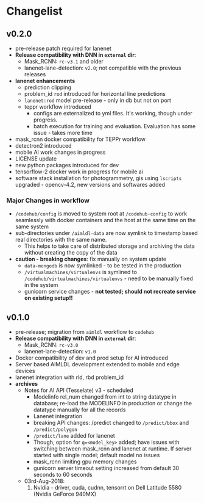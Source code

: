 # Changelist


## v0.2.0


* pre-release patch required for lanenet
* **Release compatibility with DNN in `external` dir**:
  * Mask_RCNN: `rc-v3.1` and older
  * lanenet-lane-detection: `v2.0`; not compatible with the previous releases
* **lanenet enhancements**
  * prediction clipping
  * problem_id `rod` introduced for horizontal line predictions
  * `lanenet:rod` model pre-release - only in db but not on port
  * teppr workflow introduced
    * configs are externalized to yml files. It's working, though under progress.
    * batch execution for training and evaluation. Evaluation has some issue - takes more time
* mask_rcnn docker compatibility for TEPPr workflow
* detectron2 introduced
* mobile AI work changes in progress
* LICENSE update
* new python packages introduced for dev
* tensorflow-2 docker work in progress for mobile ai
* software stack installation for photogrammetry, gis using `lscripts` upgraded - opencv-4.2, new versions and softwares added


### **Major Changes in workflow**

* `/codehub/config` is moved to system root at `/codehub-config` to work seamlessly with docker containers and the host at the same time on the same system
* sub-directories under `/aimldl-data` are now symlink to timestamp based real directories with the same name.
  * This helps to take care of distributed storage and archiving the data without creating the copy of the data
* **caution - breaking changes**: fix manually on system update
  * `data-mongodb` is now symlinked - to be tested in the production
  * `/virtualmachines/virtualenvs` is symlined to `/codehub/virtualmachines/virtualenvs` - need to be manually fixed in the system
  * gunicorn service changes - **not tested; should not recreate service on existing setup!!**



## v0.1.0

* pre-release; migration from `aimldl` workflow to `codehub`
* **Release compatibility with DNN in `external` dir**:
  * Mask_RCNN: `rc-v3.0`
  * lanenet-lane-detection: `v1.0`
* Docker compatibility of dev and prod setup for AI introduced
* Server based AIMLDL development extended to mobile and edge devices
* lanenet integration with rld, rbd problem_id
* **archives**
  * Notes for AI API (Tesselate) v3 - scheduled
    * Modelinfo rel_num changed from int to string datatype in database; re-load the MODELINFO in production or change the datatype manually for all the records
    * Lanenet integration
    * breaking API changes: /predict changed to `/predict/bbox` and `/predict/polygon`
    * `/predict/lane` added for lanenet
    * Though, option for `q=<model_key>` added; have issues with switching between mask_rcnn and lanenet at runtime. If server started with single model; default model no issues
    * mask_rcnn limiting gpu memory changes
    * gunicorn server timeout setting increased from default 30 seconds to 60 seconds
  * 03rd-Aug-2018:
    1. Nvidia - driver, cuda, cudnn, tensorrt on Dell Latitude 5580 (Nvidia GeForce 940MX)
